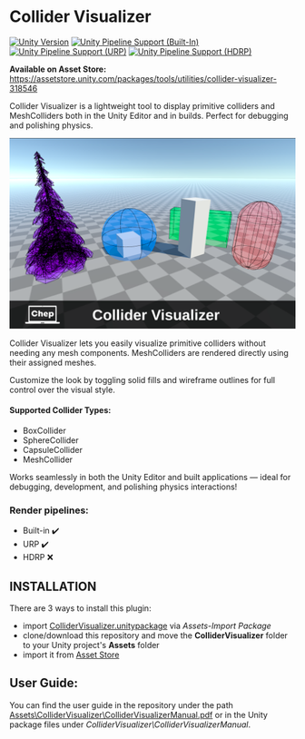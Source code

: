 # Collider Visualizer
[![Unity Version](https://img.shields.io/badge/Unity-6000.0.34f1%2B-blueviolet?logo=unity)](https://unity3d.com/get-unity/download)
[![Unity Pipeline Support (Built-In)](https://img.shields.io/badge/BiRP_✔️-darkgreen?logo=unity)](https://unity3d.com/get-unity/download)
[![Unity Pipeline Support (URP)](https://img.shields.io/badge/URP_✔️-blue?logo=unity)](https://unity3d.com/get-unity/download)
[![Unity Pipeline Support (HDRP)](https://img.shields.io/badge/HDRP_❌-darkred?logo=unity)](https://unity3d.com/get-unity/download)

**Available on Asset Store:** https://assetstore.unity.com/packages/tools/utilities/collider-visualizer-318546

Collider Visualizer is a lightweight tool to display primitive colliders and MeshColliders both in the Unity Editor and in builds. Perfect for debugging and polishing physics.

![Plugin Logo](RepositoryData/CoverImage.png)

Collider Visualizer lets you easily visualize primitive colliders without needing any mesh components.
MeshColliders are rendered directly using their assigned meshes.

Customize the look by toggling solid fills and wireframe outlines for full control over the visual style.

#### Supported Collider Types:
- BoxCollider
- SphereCollider
- CapsuleCollider
- MeshCollider

Works seamlessly in both the Unity Editor and built applications — ideal for debugging, development, and polishing physics interactions!

### Render pipelines:
- Built-in ✔️
- URP ✔️
- HDRP ❌

## INSTALLATION
There are 3 ways to install this plugin:

- import [ColliderVisualizer.unitypackage](https://github.com/dimdimich123/ColliderVisualizer/releases) via *Assets-Import Package*
- clone/download this repository and move the **ColliderVisualizer** folder to your Unity project's **Assets** folder
- import it from [Asset Store](https://assetstore.unity.com/packages/tools/utilities/collider-visualizer-318546)

## User Guide:
You can find the user guide in the repository under the path [Assets\ColliderVisualizer\ColliderVisualizerManual.pdf](Assets/ColliderVisualizer/ColliderVisualizerManual.pdf) or in the Unity package files under *ColliderVisualizer\ColliderVisualizerManual*.














